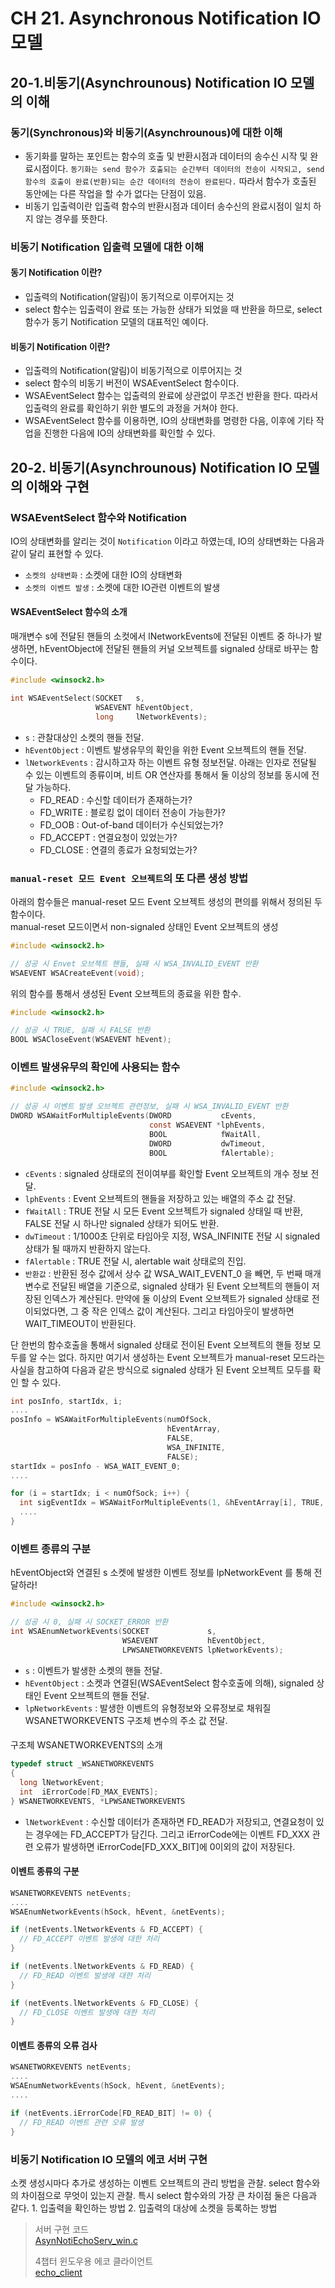 # CH 21. Asynchronous Notification IO 모델

## 20-1.비동기(Asynchrounous) Notification IO 모델의 이해

### 동기(Synchronous)와 비동기(Asynchrounous)에 대한 이해

-   동기화를 말하는 포인트는 함수의 호출 및 반환시점과 데이터의 송수신 시작 및 완료시점이다. `동기화는 send 함수가 호출되는 순간부터 데이터의 전송이 시작되고, send 함수의 호출이 완료(반환)되는 순간 데이터의 전송이 완료된다.` 따라서 함수가 호출된 동안에는 다른 작업을 할 수가 없다는 단점이 있음.<br>
-   비동기 입출력이란 입출력 함수의 반환시점과 데이터 송수신의 완료시점이 일치 하지 않는 경우를 뜻한다.

### 비동기 Notification 입출력 모델에 대한 이해

#### 동기 Notification 이란?

-   입출력의 Notification(알림)이 동기적으로 이루어지는 것
-   select 함수는 입출력이 완료 또는 가능한 상태가 되었을 때 반환을 하므로, select 함수가 동기 Notification 모델의 대표적인 예이다.

#### 비동기 Notification 이란?

-   입출력의 Notification(알림)이 비동기적으로 이루어지는 것
-   select 함수의 비동기 버전이 WSAEventSelect 함수이다.
-   WSAEventSelect 함수는 입출력의 완료에 상관없이 무조건 반환을 한다. 따라서 입출력의 완료를 확인하기 위한 별도의 과정을 거쳐야 한다.
-   WSAEventSelect 함수를 이용하면, IO의 상태변화를 명령한 다음, 이후에 기타 작업을 진행한 다음에 IO의 상태변화를 확인할 수 있다.

## 20-2. 비동기(Asynchrounous) Notification IO 모델의 이해와 구현

### WSAEventSelect 함수와 Notification

IO의 상태변화를 알리는 것이 `Notification` 이라고 하였는데, IO의 상태변화는 다음과 같이 달리 표현할 수 있다.

-   `소켓의 상태변화` : 소켓에 대한 IO의 상태변화
-   `소켓의 이벤트 발생` : 소켓에 대한 IO관련 이벤트의 발생

#### WSAEventSelect 함수의 소개

매개변수 s에 전달된 핸들의 소컷에서 lNetworkEvents에 전달된 이벤트 중 하나가 발생하면, hEventObject에 전달된 핸들의 커널 오브젝트를 signaled 상태로 바꾸는 함수이다.<br>

```c
#include <winsock2.h>

int WSAEventSelect(SOCKET   s,
                   WSAEVENT hEventObject,
                   long     lNetworkEvents);
```

-   `s` : 관찰대상인 소켓의 핸들 전달.
-   `hEventObject` : 이벤트 발생유무의 확인을 위한 Event 오브젝트의 핸들 전달.
-   `lNetworkEvents` : 감시하고자 하는 이벤트 유형 정보전달. 아래는 인자로 전달될 수 있는 이벤트의 종류이며, 비트 OR 연산자를 통해서 둘 이상의 정보를 동시에 전달 가능하다.
    -   FD_READ : 수신할 데이터가 존재하는가?
    -   FD_WRITE : 블로킹 없이 데이터 전송이 가능한가?
    -   FD_OOB : Out-of-band 데이터가 수신되었는가?
    -   FD_ACCEPT : 연결요청이 있었는가?
    -   FD_CLOSE : 연결의 종료가 요청되었는가?

### `manual-reset 모드 Event 오브젝트`의 또 다른 생성 방법

아래의 함수들은 manual-reset 모드 Event 오브젝트 생성의 편의를 위해서 정의된 두 함수이다.<br>
manual-reset 모드이면서 non-signaled 상태인 Event 오브젝트의 생성

```c
#include <winsock2.h>

// 성공 시 Envet 오브젝트 핸들, 실패 시 WSA_INVALID_EVENT 반환
WSAEVENT WSACreateEvent(void);
```

위의 함수를 통해서 생성된 Event 오브젝트의 종료을 위한 함수.

```c
#include <winsock2.h>

// 성공 시 TRUE, 실패 시 FALSE 반환
BOOL WSACloseEvent(WSAEVENT hEvent);
```

### 이벤트 발생유무의 확인에 사용되는 함수

```c
#include <winsock2.h>

// 성공 시 이벤트 발생 오브젝트 관련정보, 실패 시 WSA_INVALID_EVENT 반환
DWORD WSAWaitForMultipleEvents(DWORD           cEvents,
                               const WSAEVENT *lphEvents,
                               BOOL            fWaitAll,
                               DWORD           dwTimeout,
                               BOOL            fAlertable);
```

-   `cEvents` : signaled 상태로의 전이여부를 확인할 Event 오브젝트의 개수 정보 전달.
-   `lphEvents` : Event 오브젝트의 핸들을 저장하고 있는 배열의 주소 값 전달.
-   `fWaitAll` : TRUE 전달 시 모든 Event 오브젝트가 signaled 상태일 때 반환, FALSE 전달 시 하나만 signaled 상태가 되어도 반환.
-   `dwTimeout` : 1/1000초 단위로 타임아웃 지정, WSA_INFINITE 전달 시 signaled 상태가 될 때까지 반환하지 않는다.
-   `fAlertable` : TRUE 전달 시, alertable wait 상태로의 진입.
-   `반환값` : 반환된 정수 값에서 상수 값 WSA_WAIT_EVENT_0 을 빼면, 두 번째 매개변수로 전달된 배열을 기준으로, signaled 상태가 된 Event 오브젝트의 핸들이 저장된 인덱스가 계산된다. 만약에 둘 이상의 Event 오브젝트가 signaled 상태로 전이되었다면, 그 중 작은 인덱스 값이 계산된다. 그리고 타임아웃이 발생하면 WAIT_TIMEOUT이 반환된다.

단 한번의 함수호출을 통해서 signaled 상태로 전이된 Event 오브젝트의 핸들 정보 모두를 알 수는 없다. 하지만 여기서 생성하는 Event 오브젝트가 manual-reset 모드라는 사실을 참고하여 다음과 같은 방식으로 signaled 상태가 된 Event 오브젝트 모두를 확인 할 수 있다.

```c
int posInfo, startIdx, i;
....
posInfo = WSAWaitForMultipleEvents(numOfSock,
                                   hEventArray,
                                   FALSE,
                                   WSA_INFINITE,
                                   FALSE);
startIdx = posInfo - WSA_WAIT_EVENT_0;
....

for (i = startIdx; i < numOfSock; i++) {
  int sigEventIdx = WSAWaitForMultipleEvents(1, &hEventArray[i], TRUE, 0, FALSE);
  ....
}
```

### 이벤트 종류의 구분

hEventObject와 연결된 s 소켓에 발생한 이벤트 정보를 lpNetworkEvent 를 통해 전달하라!

```c
#include <winsock2.h>

// 성공 시 0, 실패 시 SOCKET_ERROR 반환
int WSAEnumNetworkEvents(SOCKET             s,
                         WSAEVENT           hEventObject,
                         LPWSANETWORKEVENTS lpNetworkEvents);
```

-   `s` : 이벤트가 발생한 소켓의 핸들 전달.
-   `hEventObject` : 소켓과 연결된(WSAEventSelect 함수호출에 의해), signaled 상태인 Event 오브젝트의 핸들 전달.
-   `lpNetworkEvents` : 발생한 이벤트의 유형정보와 오류정보로 채워질 WSANETWORKEVENTS 구조체 변수의 주소 값 전달.

####

구조체 WSANETWORKEVENTS의 소개

```c
typedef struct _WSANETWORKEVENTS
{
  long lNetworkEvent;
  int  iErrorCode[FD_MAX_EVENTS];
} WSANETWORKEVENTS, *LPWSANETWORKEVENTS
```

-   `lNetworkEvent` : 수신할 데이터가 존재하면 FD_READ가 저장되고, 연결요청이 있는 경우에는 FD_ACCEPT가 담긴다. 그리고 iErrorCode에는 이벤트 FD_XXX 관련 오류가 발생하면 iErrorCode[FD_XXX_BIT]에 0이외의 값이 저장된다.

#### 이벤트 종류의 구분

```c
WSANETWORKEVENTS netEvents;
....
WSAEnumNetworkEvents(hSock, hEvent, &netEvents);

if (netEvents.lNetworkEvents & FD_ACCEPT) {
  // FD_ACCEPT 이벤트 발생에 대한 처리
}

if (netEvents.lNetworkEvents & FD_READ) {
  // FD_READ 이벤트 발생에 대한 처리
}

if (netEvents.lNetworkEvents & FD_CLOSE) {
  // FD_CLOSE 이벤트 발생에 대한 처리
}
```

#### 이벤트 종류의 오류 검사

```c
WSANETWORKEVENTS netEvents;
....
WSAEnumNetworkEvents(hSock, hEvent, &netEvents);
....

if (netEvents.iErrorCode[FD_READ_BIT] != 0) {
  // FD_READ 이벤트 관련 오류 발생
}
```

### 비동기 Notification IO 모델의 에코 서버 구현

소켓 생성시마다 추가로 생성하는 이벤트 오브젝트의 관리 방법을 관찰. select 함수와의 차이점으로 무엇이 있는지 관찰. 특시 select 함수와의 가장 큰 차이점 둘은 다음과 같다.
1\. 입출력을 확인하는 방법
2\. 입출력의 대상에 소켓을 등록하는 방법

> 서버 구현 코드<br>
> [AsynNotiEchoServ_win.c](https://github.com/wheejinv/C-TCPIP-Practice/blob/master/Window/21_Asynchronous%20Notification%20IO%EB%AA%A8%EB%8D%B8_1_AsynNotiEchoServ/AsynNotiEchoServ_win.c)
>
> 4챕터 윈도우용 에코 클라이언트<br>
> [echo_client](https://github.com/wheejinv/C-TCPIP-Practice/blob/master/Window/04_TCP%20%EA%B8%B0%EB%B0%98%20%EC%84%9C%EB%B2%84_%ED%81%B4%EB%9D%BC%EC%9D%B4%EC%96%B8%ED%8A%B8_client/echo_client.c)
